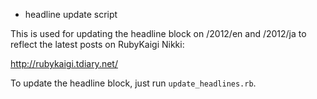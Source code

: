 * headline update script

This is used for updating the headline block on /2012/en and /2012/ja
to reflect the latest posts on RubyKaigi Nikki:

http://rubykaigi.tdiary.net/

To update the headline block, just run ```update_headlines.rb```.
